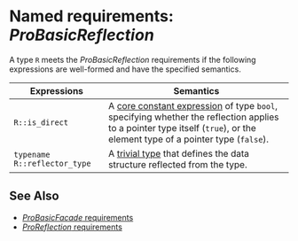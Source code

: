 # Named requirements: *ProBasicReflection*

A type `R` meets the *ProBasicReflection* requirements if the following expressions are well-formed and have the specified semantics.

| Expressions                  | Semantics                                                    |
| ---------------------------- | ------------------------------------------------------------ |
| `R::is_direct`               | A [core constant expression](https://en.cppreference.com/w/cpp/language/constant_expression) of type `bool`, specifying whether the reflection applies to a pointer type itself (`true`), or the element type of a pointer type (`false`). |
| `typename R::reflector_type` | A [trivial type](https://en.cppreference.com/w/cpp/named_req/TrivialType) that defines the data structure reflected from the type. |

## See Also

- [*ProBasicFacade* requirements](ProBasicFacade.md)
- [*ProReflection* requirements](ProReflection.md)
